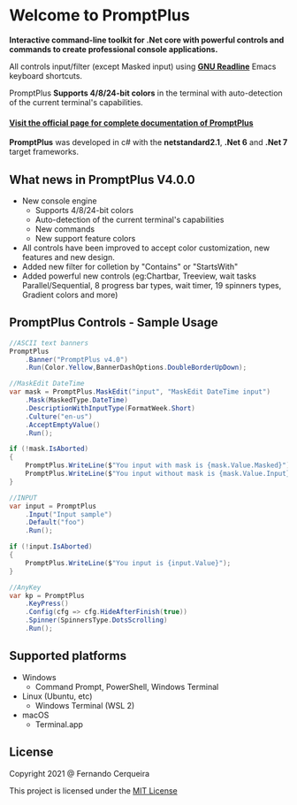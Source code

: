 # **Welcome to PromptPlus**

**Interactive command-line toolkit for .Net core with powerful controls and commands to create professional console applications.**

All controls input/filter (except Masked input) using [**GNU Readline**](https://en.wikipedia.org/wiki/GNU_Readline) Emacs keyboard shortcuts.  

PromptPlus **Supports 4/8/24-bit colors** in the terminal with auto-detection of the current terminal's capabilities.

#### [Visit the official page for complete documentation of PromptPlus](https://fracerqueira.github.io/PromptPlus)

**PromptPlus** was developed in c# with the **netstandard2.1**, **.Net 6** and **.Net 7** target frameworks.

## What news in PromptPlus V4.0.0
- New console engine
    - Supports 4/8/24-bit colors
    - Auto-detection of the current terminal's capabilities
    - New commands
    - New support feature colors
- All controls have been improved to accept color customization, new features and new design.
- Added new filter for colletion by "Contains" or "StartsWith"
- Added powerful new controls (eg:Chartbar, Treeview, wait tasks Parallel/Sequential, 8 progress bar types, wait timer, 19 spinners types, Gradient colors and more)

## **PromptPlus Controls - Sample Usage**

```csharp
//ASCII text banners
PromptPlus
    .Banner("PromptPlus v4.0")
    .Run(Color.Yellow,BannerDashOptions.DoubleBorderUpDown);

//MaskEdit DateTime
var mask = PromptPlus.MaskEdit("input", "MaskEdit DateTime input")
    .Mask(MaskedType.DateTime)
    .DescriptionWithInputType(FormatWeek.Short)
    .Culture("en-us")
    .AcceptEmptyValue()
    .Run();

if (!mask.IsAborted)
{
    PromptPlus.WriteLine($"You input with mask is {mask.Value.Masked}");
    PromptPlus.WriteLine($"You input without mask is {mask.Value.Input}");
}    

//INPUT
var input = PromptPlus
    .Input("Input sample")
    .Default("foo")
    .Run();

if (!input.IsAborted)
{
    PromptPlus.WriteLine($"You input is {input.Value}");
}

//AnyKey
var kp = PromptPlus
    .KeyPress()
    .Config(cfg => cfg.HideAfterFinish(true))
    .Spinner(SpinnersType.DotsScrolling)
    .Run();
```

## **Supported platforms**

- Windows
    - Command Prompt, PowerShell, Windows Terminal
- Linux (Ubuntu, etc)
    - Windows Terminal (WSL 2)
- macOS
    - Terminal.app

## **License**

Copyright 2021 @ Fernando Cerqueira

This project is licensed under the [MIT License](https://github.com/FRACerqueira/PromptPlus/blob/master/LICENSE)


